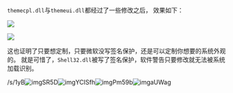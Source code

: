 `themecpl.dll`与`themeui.dll`都经过了一些修改之后，
效果如下：

![](https://wvbarchive.s3-ap-northeast-1.amazonaws.com/5642418323/5b21ca6fddc451da2409b88ebafd5266d21632c9.jpg)

![](https://wvbarchive.s3-ap-northeast-1.amazonaws.com/5642418323/480e363c269759ee3df4d4aebefb43166c22df20.jpg)

这也证明了只要想定制，只要微软没写签名保护，还是可以定制你想要的系统外观的。
就是可惜了，`Shell32.dll`被写了签名保护，软件警告只要修改就无法被系统加载识别。

/s/1yB![img](https://tb2.bdstatic.com/tb/editor/images/face/i_f06.png?t=20140803)SR5D![img](https://tb2.bdstatic.com/tb/editor/images/face/i_f06.png?t=20140803)YCISfh![img](https://tb2.bdstatic.com/tb/editor/images/face/i_f06.png?t=20140803)Pm59b![img](https://tb2.bdstatic.com/tb/editor/images/face/i_f06.png?t=20140803)aUWag
